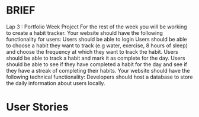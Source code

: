 # BRIEF

Lap 3 : Portfolio Week Project
For the rest of the week you will be working to create a habit tracker.
Your website should have the following functionality for users:
        Users should be able to login
        Users should be able to choose a habit they want to track (e.g water, exercise, 8 hours of sleep) and choose the frequency at which they want to track the habit.
        Users should be able to track a habit and mark it as complete for the day.
        Users should be able to see if they have completed a habit for the day and see if they have a streak of completing their habits.
Your website should have the following technical functionality:
        Developers should host a database to store the daily information about users locally.

# User Stories
